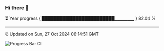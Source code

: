 ### Hi there 👋

⏳ Year progress { ████████████████████████▁▁▁▁▁▁ } 82.04 %

---

⏰ Updated on Sun, 27 Oct 2024 06:14:51 GMT

![Progress Bar CI](https://github.com/code-lakshay/GitHub-Actions-Demo/workflows/Progress%20Bar%20CI/badge.svg)

